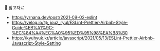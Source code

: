 👀 참고자료

- https://yrnana.dev/post/2021-09-02-eslint
- https://velog.io/@_jouz_ryul/ESLint-Prettier-Airbnb-Style-Guide%EB%A1%9C-%EC%84%A4%EC%A0%95%ED%95%98%EA%B8%B0
- https://kyuhyuk.kr/article/javascript/2021/05/13/ESLint-Prettier-Airbnb-Javascript-Style-Setting
